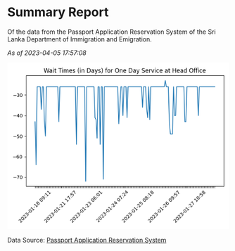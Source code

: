 # Summary Report

Of the data from the Passport Application Reservation System of the Sri Lanka Department of Immigration and Emigration.

*As of 2023-04-05 17:57:08*

![Wait Time Chart](summary.wait_time_chart.png)

Data Source: [Passport Application Reservation System](https://eservices.immigration.gov.lk:8443/appointment/pages/reservationApplication.xhtml)